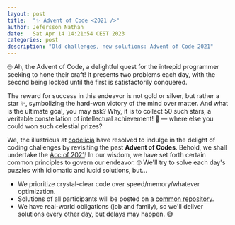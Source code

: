 ```yaml
---
layout: post
title:  "✨ Advent of Code <2021 />"
author: Jefersson Nathan
date:   Sat Apr 14 14:21:54 CEST 2023
categories: post
description: "Old challenges, new solutions: Advent of Code 2021"
---
```


🤓 Ah, the Advent of Code, a delightful quest for the intrepid programmer seeking to hone their craft! It presents two problems each day, with the second being locked until the first is satisfactorily conquered.

The reward for success in this endeavor is not gold or silver, but rather a star ✨, symbolizing the hard-won victory of the mind over matter. And what is the ultimate goal, you may ask? Why, it is to collect 50 such stars, a veritable constellation of intellectual achievement! 🌟 — where else you could won such celestial prizes?

We, the illustrious at [codelicia](https://github.com/codelicia) have resolved to indulge in the delight of coding challenges by revisiting the past **Advent of Codes**. Behold, we shall undertake the [Aoc of 2021](https://adventofcode.com/2021)! In our wisdom, we have set forth certain common principles to govern our endeavor. 🤓 We'll try to solve each day's puzzles with idiomatic and lucid solutions, but...

- We prioritize crystal-clear code over speed/memory/whatever optimization.
- Solutions of all participants will be posted on a [common repository](https://github.com/codelicia/adventofcode/tree/main/2021).
- We have real-world obligations (job and family), so we'll deliver solutions every other day, but delays may happen. 😅